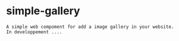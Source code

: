 # simple-gallery
	A simple web compoment for add a image gallery in your website.
	In developpement ....

